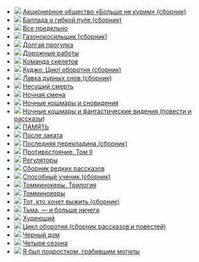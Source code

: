 * ![](/books/sf_horror/Стивен%20Кинг/Акционерное%20общество%20«Больше%20не%20курим»%20(сборник).jpg) [Акционерное общество «Больше не курим» (сборник)](/books/sf_horror/Стивен%20Кинг/Акционерное%20общество%20«Больше%20не%20курим»%20(сборник))
* ![](/books/sf_horror/Стивен%20Кинг/Баллада%20о%20гибкой%20пуле%20(сборник).jpg) [Баллада о гибкой пуле (сборник)](/books/sf_horror/Стивен%20Кинг/Баллада%20о%20гибкой%20пуле%20(сборник))
* ![](/books/sf_horror/Стивен%20Кинг/Все%20предельно.jpg) [Все предельно](/books/sf_horror/Стивен%20Кинг/Все%20предельно)
* ![](/books/sf_horror/Стивен%20Кинг/Газонокосильщик%20[сборник].jpg) [Газонокосильщик [сборник]](/books/sf_horror/Стивен%20Кинг/Газонокосильщик%20[сборник])
* ![](/books/sf_horror/Стивен%20Кинг/Долгая%20прогулка.jpg) [Долгая прогулка](/books/sf_horror/Стивен%20Кинг/Долгая%20прогулка)
* ![](/books/sf_horror/Стивен%20Кинг/Дорожные%20работы.jpg) [Дорожные работы](/books/sf_horror/Стивен%20Кинг/Дорожные%20работы)
* ![](/books/sf_horror/Стивен%20Кинг/Команда%20скелетов.jpg) [Команда скелетов](/books/sf_horror/Стивен%20Кинг/Команда%20скелетов)
* ![](/books/sf_horror/Стивен%20Кинг/Куджо.%20Цикл%20оборотня%20(сборник).jpg) [Куджо. Цикл оборотня (сборник)](/books/sf_horror/Стивен%20Кинг/Куджо.%20Цикл%20оборотня%20(сборник))
* ![](/books/sf_horror/Стивен%20Кинг/Лавка%20дурных%20снов%20(сборник).jpg) [Лавка дурных снов (сборник)](/books/sf_horror/Стивен%20Кинг/Лавка%20дурных%20снов%20(сборник))
* ![](/books/sf_horror/Стивен%20Кинг/Несущий%20смерть.jpg) [Несущий смерть](/books/sf_horror/Стивен%20Кинг/Несущий%20смерть)
* ![](/books/sf_horror/Стивен%20Кинг/Ночная%20смена.jpg) [Ночная смена](/books/sf_horror/Стивен%20Кинг/Ночная%20смена)
* ![](/books/sf_horror/Стивен%20Кинг/Ночные%20кошмары%20и%20сновидения.jpg) [Ночные кошмары и сновидения](/books/sf_horror/Стивен%20Кинг/Ночные%20кошмары%20и%20сновидения)
* ![](/books/sf_horror/Стивен%20Кинг/Ночные%20кошмары%20и%20фантастические%20видения%20(повести%20и%20рассказы).jpg) [Ночные кошмары и фантастические видения (повести и рассказы)](/books/sf_horror/Стивен%20Кинг/Ночные%20кошмары%20и%20фантастические%20видения%20(повести%20и%20рассказы))
* ![](/books/sf_horror/Стивен%20Кинг/ПАМЯТЬ.jpg) [ПАМЯТЬ](/books/sf_horror/Стивен%20Кинг/ПАМЯТЬ)
* ![](/books/sf_horror/Стивен%20Кинг/После%20заката.jpg) [После заката](/books/sf_horror/Стивен%20Кинг/После%20заката)
* ![](/books/sf_horror/Стивен%20Кинг/Последняя%20перекладина%20(сборник).jpg) [Последняя перекладина (сборник)](/books/sf_horror/Стивен%20Кинг/Последняя%20перекладина%20(сборник))
* ![](/books/sf_horror/Стивен%20Кинг/Противостояние.%20Том%20II.jpg) [Противостояние. Том II](/books/sf_horror/Стивен%20Кинг/Противостояние.%20Том%20II)
* ![](/books/sf_horror/Стивен%20Кинг/Регуляторы.jpg) [Регуляторы](/books/sf_horror/Стивен%20Кинг/Регуляторы)
* ![](/books/sf_horror/Стивен%20Кинг/Сборник%20редких%20рассказов.jpg) [Сборник редких рассказов](/books/sf_horror/Стивен%20Кинг/Сборник%20редких%20рассказов)
* ![](/books/sf_horror/Стивен%20Кинг/Способный%20ученик%20(сборник).jpg) [Способный ученик (сборник)](/books/sf_horror/Стивен%20Кинг/Способный%20ученик%20(сборник))
* ![](/books/sf_horror/Стивен%20Кинг/Томминокеры.%20Трилогия.jpg) [Томминокеры. Трилогия](/books/sf_horror/Стивен%20Кинг/Томминокеры.%20Трилогия)
* ![](/books/sf_horror/Стивен%20Кинг/Томминокеры.jpg) [Томминокеры](/books/sf_horror/Стивен%20Кинг/Томминокеры)
* ![](/books/sf_horror/Стивен%20Кинг/Тот,%20кто%20хочет%20выжить%20(сборник).jpg) [Тот, кто хочет выжить (сборник)](/books/sf_horror/Стивен%20Кинг/Тот,%20кто%20хочет%20выжить%20(сборник))
* ![](/books/sf_horror/Стивен%20Кинг/Тьма,%20—%20и%20больше%20ничего.jpg) [Тьма, — и больше ничего](/books/sf_horror/Стивен%20Кинг/Тьма,%20—%20и%20больше%20ничего)
* ![](/books/sf_horror/Стивен%20Кинг/Худеющий.jpg) [Худеющий](/books/sf_horror/Стивен%20Кинг/Худеющий)
* ![](/books/sf_horror/Стивен%20Кинг/Цикл%20оборотня%20(сборник%20рассказов%20и%20повестей).jpg) [Цикл оборотня (сборник рассказов и повестей)](/books/sf_horror/Стивен%20Кинг/Цикл%20оборотня%20(сборник%20рассказов%20и%20повестей))
* ![](/books/sf_horror/Стивен%20Кинг/Черный%20дом.jpg) [Черный дом](/books/sf_horror/Стивен%20Кинг/Черный%20дом)
* ![](/books/sf_horror/Стивен%20Кинг/Четыре%20сезона.jpg) [Четыре сезона](/books/sf_horror/Стивен%20Кинг/Четыре%20сезона)
* ![](/books/sf_horror/Стивен%20Кинг/Я%20был%20подростком,%20грабившим%20могилы.jpg) [Я был подростком, грабившим могилы](/books/sf_horror/Стивен%20Кинг/Я%20был%20подростком,%20грабившим%20могилы)